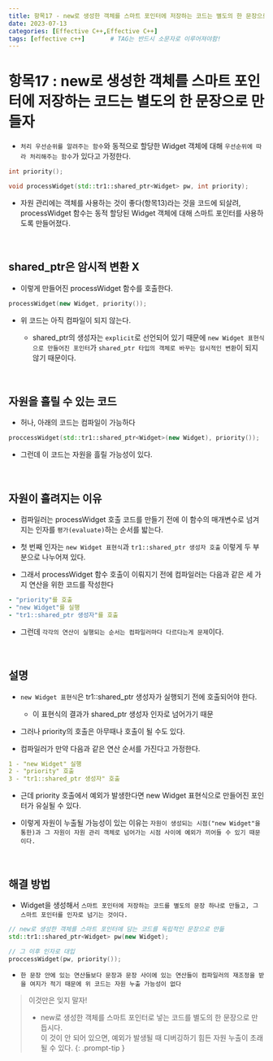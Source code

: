 ```yaml
---
title: 항목17 - new로 생성한 객체를 스마트 포인터에 저장하는 코드는 별도의 한 문장으로 만들자
date: 2023-07-13
categories: [Effective C++,Effective C++]
tags: [effective c++]		# TAG는 반드시 소문자로 이루어져야함!
---
```


**항목17 : new로 생성한 객체를 스마트 포인터에 저장하는 코드는 별도의 한 문장으로 만들자**
============

* `처리 우선순위를 알려주는 함수`와 동적으로 할당한 Widget 객체에 대해 `우선순위에 따라 처리해주는 함수`가 있다고 가정한다.

```c++
int priority();

void processWidget(std::tr1::shared_ptr<Widget> pw, int priority);
```

* 자원 관리에는 객체를 사용하는 것이 좋다(항목13)라는 것을 코드에 되살려, processWidget 함수는 동적 할당된 Widget 객체에 대해 스마트 포인터를 사용하도록 만들어졌다.

<br>


**shared_ptr은 암시적 변환 X**
------------

* 이렇게 만들어진 processWidget 함수를 호출한다.

```c++
processWidget(new Widget, priority());
```

* 위 코드는 아직 컴파일이 되지 않는다.

  * shared_ptr의 생성자는 `explicit`로 선언되어 있기 때문에 `new Widget 표현식으로 만들어진 포인터`가 `shared_ptr 타입의 객체로 바꾸는 암시적인 변환`이 되지 않기 때문이다.

<br>

**자원을 흘릴 수 있는 코드**
-----------------

* 허나, 아래의 코드는 컴파일이 가능하다

```c++
proccessWidget(std::tr1::shared_ptr<Widget>(new Widget), priority());
```

* 그런데 이 코드는 자원을 흘릴 가능성이 있다.



<br>

**자원이 흘려지는 이유**
---------

* 컴파일러는 processWidget 호출 코드를 만들기 전에 이 함수의 매개변수로 넘겨지는 인자를 `평가(evaluate)`하는 순서를 밟는다.

* 첫 번째 인자는 `new Widget 표현식`과 `tr1::shared_ptr 생성자 호출` 이렇게 두 부분으로 나누어져 있다.

* 그래서 processWidget 함수 호출이 이뤄지기 전에 컴파일러는 다음과 같은 세 가지 연산을 위한 코드를 작성한다

```yaml
- "priority"를 호출
- "new Widget"를 실행
- "tr1::shared_ptr 생성자"를 호출 
```

* 그런데 `각각의 연산이 실행되는 순서는 컴파일러마다 다르다는게 문제`이다.


<br>


**설명**
------

* `new Widget 표현식`은 tr1::shared_ptr 생성자가 실행되기 전에 호출되어야 한다.
  * 이 표현식의 결과가 shared_ptr 생성자 인자로 넘어가기 때문

* 그러나 priority의 호출은 아무때나 호출이 될 수도 있다.

* 컴파일러가 만약 다음과 같은 연산 순서를 가진다고 가정한다.

```yaml
1 - "new Widget" 실행
2 - "priority" 호출
3 - "tr1::shared_ptr 생성자" 호출
```

* 근데 priority 호출에서 예외가 발생한다면 new Widget 표현식으로 만들어진 포인터가 유실될 수 있다.

* 이렇게 자원이 누출될 가능성이 있는 이유는 `자원이 생성되는 시점("new Widget"을 통한)과 그 자원이 자원 관리 객체로 넘어가는 시점 사이에 예외가 끼어들 수 있기 때문이다.`

<br>


**해결 방법**
-------

* Widget을 생성해서 `스마트 포인터에 저장하는 코드를 별도의 문장 하나로 만들고, 그 스마트 포인터를 인자로 넘기는 것이다.`

```c++
// new로 생성한 객체를 스마트 포인터에 담는 코드를 독립적인 문장으로 만듦
std::tr1::shared_ptr<Widget> pw(new Widget);

// 그 이후 인자로 대입
proccessWidget(pw, priority());             
```

* `한 문장 안에 있는 연산들보다 문장과 문장 사이에 있는 연산들이 컴파일러의 재조정을 받을 여지가 적기 때문에 위 코드는 자원 누출 가능성이 없다`

> 이것만은 잊지 말자!
> * new로 생성한 객체를 스마트 포인터로 넣는 코드를 별도의 한 문장으로 만듭시다.
> <br>이 것이 안 되어 있으면, 예외가 발생될 때 디버깅하기 힘든 자원 누출이 초래될
> 수 있다.
{: .prompt-tip }